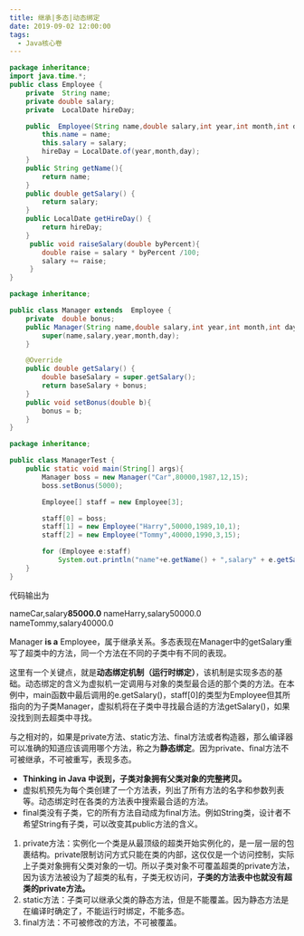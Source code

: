 ```yaml
---
title: 继承|多态|动态绑定
date: 2019-09-02 12:00:00
tags:
  - Java核心卷
---
```


```java
package inheritance;
import java.time.*;
public class Employee {
    private  String name;
    private double salary;
    private  LocalDate hireDay;

    public  Employee(String name,double salary,int year,int month,int day){
        this.name = name;
        this.salary = salary;
        hireDay = LocalDate.of(year,month,day);
    }
    public String getName(){
        return name;
    }
    public double getSalary() {
        return salary;
    }
    public LocalDate getHireDay() {
        return hireDay;
    }
     public void raiseSalary(double byPercent){
        double raise = salary * byPercent /100;
        salary += raise;
     }
}
```

```java
package inheritance;

public class Manager extends  Employee {
    private  double bonus;
    public Manager(String name,double salary,int year,int month,int day){
        super(name,salary,year,month,day);
    }

    @Override
    public double getSalary() {
        double baseSalary = super.getSalary();
        return baseSalary + bonus;
    }
    public void setBonus(double b){
        bonus = b;
    }
}
```

```java
package inheritance;

public class ManagerTest {
    public static void main(String[] args){
        Manager boss = new Manager("Car",80000,1987,12,15);
        boss.setBonus(5000);

        Employee[] staff = new Employee[3];

        staff[0] = boss;
        staff[1] = new Employee("Harry",50000,1989,10,1);
        staff[2] = new Employee("Tommy",40000,1990,3,15);

        for (Employee e:staff)
            System.out.println("name"+e.getName() + ",salary" + e.getSalary());
    }
}
```

代码输出为

nameCar,salary**85000.0**
nameHarry,salary50000.0
nameTommy,salary40000.0

Manager **is a** Employee，属于继承关系。多态表现在Manager中的getSalary重写了超类中的方法，同一个方法在不同的子类中有不同的表现。

这里有一个关键点，就是**动态绑定机制（运行时绑定）**，该机制是实现多态的基础。动态绑定的含义为虚拟机一定调用与对象的类型最合适的那个类的方法。在本例中，main函数中最后调用的e.getSalary()，staff[0]的类型为Employee但其所指向的为子类Manager，虚拟机将在子类中寻找最合适的方法getSalary()，如果没找到则去超类中寻找。

与之相对的，如果是private方法、static方法、final方法或者构造器，那么编译器可以准确的知道应该调用哪个方法，称之为**静态绑定**。因为private、final方法不可被继承，不可被重写，表现多态。

- **Thinking in Java 中说到，子类对象拥有父类对象的完整拷贝。**
- 虚拟机预先为每个类创建了一个方法表，列出了所有方法的名字和参数列表等。动态绑定时在各类的方法表中搜索最合适的方法。
- final类没有子类，它的所有方法自动成为final方法。例如String类，设计者不希望String有子类，可以改变其public方法的含义。

1. private方法：实例化一个类是从最顶级的超类开始实例化的，是一层一层的包裹结构。private限制访问方式只能在类的内部，这仅仅是一个访问控制，实际上子类对象拥有父类对象的一切。所以子类对象不可覆盖超类的private方法，因为该方法被设为了超类的私有，子类无权访问，**子类的方法表中也就没有超类的private方法。**
2. static方法：子类可以继承父类的静态方法，但是不能覆盖。因为静态方法是在编译时确定了，不能运行时绑定，不能多态。
3. final方法：不可被修改的方法，不可被覆盖。